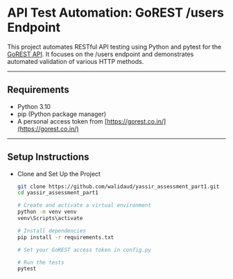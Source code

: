 # API Test Automation: GoREST /users Endpoint

This project automates RESTful API testing using Python and pytest for the [GoREST API](https://gorest.co.in/). It focuses on the /users endpoint and demonstrates automated validation of various HTTP methods.

---

## Requirements

- Python 3.10
- pip (Python package manager)
- A personal access token from [https://gorest.co.in/](https://gorest.co.in/)

---

## Setup Instructions

-  Clone and Set Up the Project
   ```bash
   git clone https://github.com/walidaud/yassir_assessment_part1.git
   cd yassir_assessment_part1

   # Create and activate a virtual environment
   python -m venv venv
   venv\Scripts\activate

   # Install dependencies
   pip install -r requirements.txt

   # Set your GoREST access token in config.py

   # Run the tests
   pytest